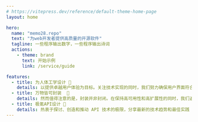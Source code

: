 ```yaml
---
# https://vitepress.dev/reference/default-theme-home-page
layout: home

hero:
  name: "memo28.repo"
  text: "为web开发者提供高质量的开源软件"
  tagline: 一些程序输出数字，一些程序输出诗词
  actions:
    - theme: brand
      text: 开始示例
      link: /service/guide

features:
  - title: 为人体工学设计 🚀 
    details: 以提供卓越用户体验为目标。关注技术实现的同时，我们努力确保用户界面符合人体工学原理，让体验更自然流畅
  - title: 万物皆可封装  🔄
    details: 然而值得注意的是，封装并非封闭。在保持高可用性和高扩展性的同时，我们追求灵活性和开放性。这种设计哲学使得系统既能有效地保护内部实现细节，又能为未来的变化和扩展提供可持续的支持
  - title: 极氪API设计 🔗
    details: 热衷于探讨、创造和推动 API 技术的极限，分享最新的技术趋势和最佳实践
---
```


